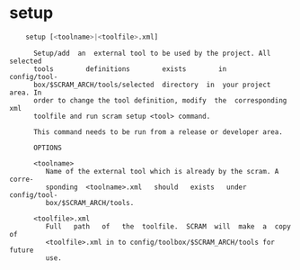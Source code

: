 # setup

```bash
    setup [<toolname>|<toolfile>.xml]
```

          Setup/add  an  external tool to be used by the project. All selected
          tools        definitions        exists        in        config/tool-
          box/$SCRAM_ARCH/tools/selected  directory  in  your project area. In
          order to change the tool definition, modify  the  corresponding  xml
          toolfile and run scram setup <tool> command.

          This command needs to be run from a release or developer area.

          OPTIONS

          <toolname>
             Name of the external tool which is already by the scram. A corre-
             sponding  <toolname>.xml   should   exists   under   config/tool-
             box/$SCRAM_ARCH/tools.

          <toolfile>.xml
             Full   path   of   the  toolfile.  SCRAM  will  make  a  copy  of
             <toolfile>.xml in to config/toolbox/$SCRAM_ARCH/tools for  future
             use.
